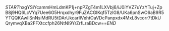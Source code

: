 $START$hxgYSiYcammHmLdmKP1j+npPZgT4m1LXVbj6/iJ0iYVZ7uYzYTuj+ZpB8j9HQ6LcVYq7Uee6G5Hrqxdhyr9FuZACGIKqf5TzIG8/UKa6pnSwO6aB9R5YTQQKAwIlSnNsiMdRU5tDArUkcarIlVehtOaVDcPanpxdx4MxL8vcorr7tDkUQrymvqXBa2FFXtccfph26NtNI9YrZrfLraBDcw==$END$